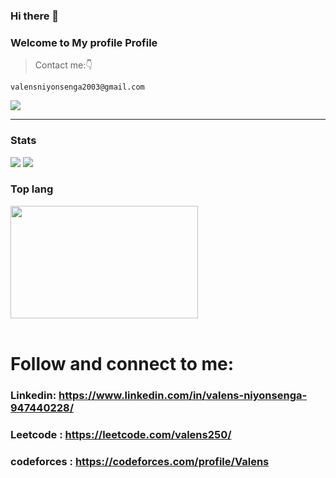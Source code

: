 ### Hi there 👋


### Welcome to My profile  Profile
 >Contact me:👇
```
valensniyonsenga2003@gmail.com

```
<!-- > ![GitHub Stats](https://github-readme-stats.vercel.app/api?username=valens200&theme=radical)
> ![Top Languages](https://github-readme-stats.vercel.app/api/top-langs/?username=valens200&show_icons=true&theme=radical) -->



<a href="#"><img src="https://readme-typing-svg.herokuapp.com/?lines=Hey%20you%20!;%20I%20am%20Pacifiquem;%20A%20fullstack%20developer;Web%20and%20Mobile%20Expert;4%2B%20years%20of%20rich%20experience;Always%20learning%20new%20tech&font=Pacifico&center=true&width=650&height=120&color=84DCCF&vCenter=true&size=45%22"></a>
<hr>

### Stats
<span>
  <span><img src="https://github-readme-streak-stats.herokuapp.com?user=valens200&theme=dark&date_format=M%20j%5B%2C%20Y%5D" /></span>
  <span><img src="https://github-readme-stats.vercel.app/api?username=valens200&theme=dark" /></span>
</span>

### Top lang
<span><img height="180em" width="300em" src="https://github-readme-stats.vercel.app/api/top-langs/?username=valens200&langs_count=8&layout=compact&theme=dark"/></span><br><br>


# Follow and connect to me:
### Linkedin: https://www.linkedin.com/in/valens-niyonsenga-947440228/
### Leetcode : https://leetcode.com/valens250/
### codeforces : https://codeforces.com/profile/Valens

